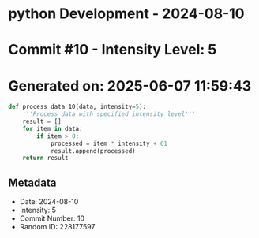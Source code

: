 ﻿# python Development - 2024-08-10
# Commit #10 - Intensity Level: 5
# Generated on: 2025-06-07 11:59:43
```python
def process_data_10(data, intensity=5):
    '''Process data with specified intensity level'''
    result = []
    for item in data:
        if item > 0:
            processed = item * intensity + 61
            result.append(processed)
    return result
```
## Metadata
- Date: 2024-08-10
- Intensity: 5
- Commit Number: 10
- Random ID: 228177597
